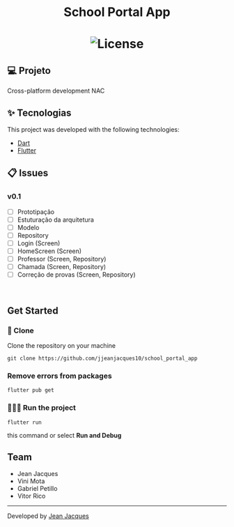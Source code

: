 <h1 align="center">School Portal App<h1>

<p align="center">
  <img alt="License" src="https://img.shields.io/badge/license-MIT-brightgreen">
</p>

## 💻 Projeto

<p>Cross-platform development NAC</p>

## :sparkles: Tecnologias

This project was developed with the following technologies:

- [Dart](https://dart.dev/)
- [Flutter](https://flutter.dev/)

## :clipboard: Issues
### v0.1 
- [ ] Prototipação
- [ ] Estuturação da arquitetura
- [ ] Modelo
- [ ] Repository
- [ ] Login (Screen)
- [ ] HomeScreen (Screen)
- [ ] Professor (Screen, Repository)
- [ ] Chamada (Screen, Repository)
- [ ] Correção de provas (Screen, Repository)

<br>

## Get Started

### 🧾 Clone
Clone the repository on your machine

```git clone https://github.com/jjeanjacques10/school_portal_app```

### Remove errors from packages
```flutter pub get```

### 🏃🏻‍♂️ Run the project

```flutter run```

this command or select **Run and Debug**

## Team

- Jean Jacques
- Vini Mota
- Gabriel Petillo
- Vitor Rico

---

Developed by [Jean Jacques](https://github.com/jjeanjacques10) 



